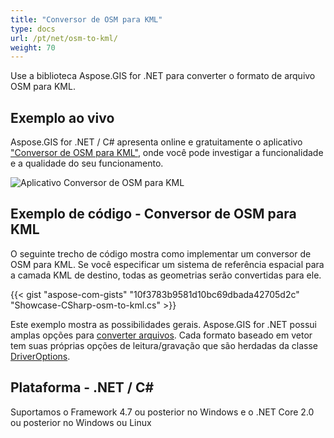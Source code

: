 ```yaml
---
title: "Conversor de OSM para KML"
type: docs
url: /pt/net/osm-to-kml/
weight: 70
---
```


Use a biblioteca Aspose.GIS for .NET para converter o formato de arquivo OSM para KML.

## **Exemplo ao vivo**

Aspose.GIS for .NET / C# apresenta online e gratuitamente o aplicativo ["Conversor de OSM para KML"](https://products.aspose.app/gis/conversion/osm-to-kml), onde você pode investigar a funcionalidade e a qualidade do seu funcionamento.

![Aplicativo Conversor de OSM para KML](conversion.png)

## **Exemplo de código - Conversor de OSM para KML**

O seguinte trecho de código mostra como implementar um conversor de OSM para KML. Se você especificar um sistema de referência espacial para a camada KML de destino, todas as geometrias serão convertidas para ele. 

{{< gist "aspose-com-gists" "10f3783b9581d10bc69dbada42705d2c" "Showcase-CSharp-osm-to-kml.cs" >}}

Este exemplo mostra as possibilidades gerais. Aspose.GIS for .NET possui amplas opções para [converter arquivos](https://docs.aspose.com/gis/net/vector-layers/). Cada formato baseado em vetor tem suas próprias opções de leitura/gravação que são herdadas da classe [DriverOptions](https://reference.aspose.com/gis/net/aspose.gis/driveroptions).

## **Plataforma - .NET / C#**

Suportamos o Framework 4.7 ou posterior no Windows e o .NET Core 2.0 ou posterior no Windows ou Linux
